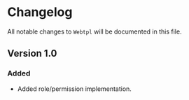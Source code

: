 # Changelog

All notable changes to `Webtpl` will be documented in this file.

## Version 1.0

### Added

- Added role/permission implementation.
